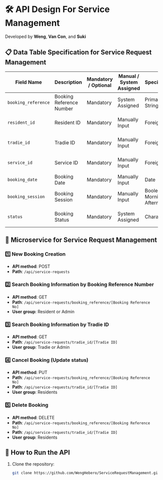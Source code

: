 # 🛠️ API Design For Service Management

Developed by **Weng**, **Van Con**, and **Suki**

## 📋 Data Table Specification for Service Request Management

| **Field Name**        | **Description**            | **Mandatory / Optional** | **Manual / System Assigned** | **Specification**       | **Sample Data**          |
|-----------------------|----------------------------|--------------------------|------------------------------|-------------------------|--------------------------|
| `booking_reference`    | Booking Reference Number   | Mandatory                 | System Assigned               | Primary Key, String (6)  | BK0001, BK0002 …          |
| `resident_id`          | Resident ID                | Mandatory                 | Manually Input                | Foreign Key              | Follow Resident Table     |
| `tradie_id`            | Tradie ID                  | Mandatory                 | Manually Input                | Foreign Key              | Follow Tradies Table      |
| `service_id`           | Service ID                 | Mandatory                 | Manually Input                | Foreign Key              | Follow Service Management |
| `booking_date`         | Booking Date               | Mandatory                 | Manually Input                | Date                     | 2024-09-30                |
| `booking_session`      | Booking Session            | Mandatory                 | Manually Input                | Boolean (0 – Morning, 1 – Afternoon) | 0, 1 |
| `status`               | Booking Status             | Mandatory                 | System Assigned               | Character (2)            | CR – Create, CD – Cancelled |

## 🧱 Microservice for Service Request Management

### 1️⃣ New Booking Creation 
- **API method**: POST
- **Path**: `/api/service-requests`
  
### 2️⃣ Search Booking Information by Booking Reference Number 
- **API method**: GET
- **Path**: `/api/service-requests/booking_reference/[Booking Reference No]`
- **User group**: Resident or Admin

### 3️⃣ Search Booking Information by Tradie ID  
- **API method**: GET
- **Path**: `/api/service-requests/tradie_id/[Tradie ID]`
- **User group**: Tradie or Admin

### 4️⃣ Cancel Booking (Update status)
- **API method**: PUT
- **Path**: `/api/service-requests/booking_reference/[Booking Reference No]`
- **Path**: `/api/service-requests/tradie_id/[Tradie ID]`
- **User group**: Residents

### 5️⃣ Delete Booking 
- **API method**: DELETE
- **Path**: `/api/service-requests/booking_reference/[Booking Reference No]`
- **Path**: `/api/service-requests/tradie_id/[Tradie ID]`
- **User group**: Residents

## 🚀 How to Run the API
1. Clone the repository:  
   ```bash
   git clone https://github.com/WengHebero/ServiceRequestManagement.git
